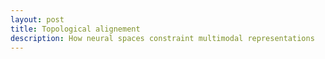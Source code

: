```yaml
---
layout: post
title: Topological alignement
description: How neural spaces constraint multimodal representations
---
```


